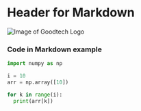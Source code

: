 # Header for Markdown

![Image of Goodtech Logo](https://www.norwep.com/partners/goodtech-as/_/image/924f9853-a101-4a7c-a9d8-397debca3bee:92c33c9baf60eb83ebc726f210ca74dff6d16b4d/width-340/goodtech-logo-black-01(3).jpg)




### Code in Markdown example
``` python
import numpy as np

i = 10
arr = np.array([10])

for k in range(i):
  print(arr[k])

```
